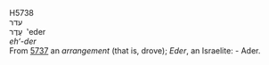 <body>
  <p>H5738<br>  עדר  <br> עֶדֶר  ‎  ‛eder  <br><i>eh‘-der </i><br>From <a href="h5737.htm">5737</a>  an <i>arrangement</i> (that is, drove); <i>Eder</i>, an Israelite: - Ader.<br></p>
 </body>